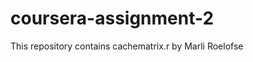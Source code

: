 coursera-assignment-2
=====================
This repository contains cachematrix.r by Marli Roelofse
